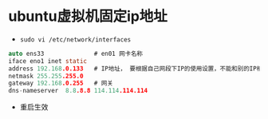 # ubuntu虚拟机固定ip地址

- `sudo vi /etc/network/interfaces`

```c
auto ens33              # en01 网卡名称
iface eno1 inet static
address 192.168.0.133   # IP地址， 要根据自己网段下IP的使用设置，不能和别的IP相冲突
netmask 255.255.255.0
gateway 192.168.0.255   # 网关
dns-nameserver  8.8.8.8 114.114.114.114
```

- 重启生效

